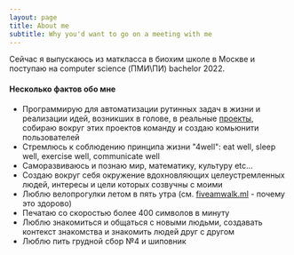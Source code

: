 ```yaml
---
layout: page
title: About me
subtitle: Why you'd want to go on a meeting with me
---
```


Сейчас я выпускаюсь из маткласса в биохим школе в Москве и поступаю на computer science (ПМИ\ПИ) bachelor 2022.

#### Несколько фактов обо мне
- Программирую для автоматизации рутинных задач в жизни и реализации идей, возникших в голове, в реальные [проекты](/projects), собираю вокруг этих проектов команду и создаю комьюнити пользователей
- Стремлюсь к соблюдению принципа жизни "4well": eat well, sleep well, exercise well, communicate well
- Саморазвиваюсь и познаю мир, математику, культуру etc...
- Создаю вокруг себя окружение вдохновляющих целеустремленных людей, интересы и цели которых созвучны с моими
- Люблю велопрогулки летом в пять утра (см. [fiveamwalk.ml](http://fiveamwalk.ml) - почему это здорово)
- Печатаю со скоростью более 400 символов в минуту
- Люблю знакомиться и общаться с новыми людьми, создавать контекст знакомства и знакомить людей друг с другом
- Люблю пить грудной сбор №4 и шиповник
